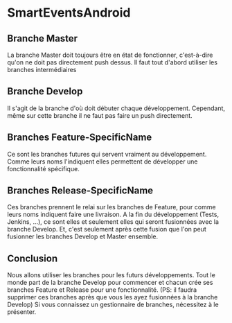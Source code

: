 # SmartEventsAndroid

## Branche Master
La branche Master doit toujours être en état de fonctionner, c'est-à-dire qu'on ne doit pas directement push dessus. 
Il faut tout d'abord utiliser les branches intermédiaires

## Branche Develop
Il s'agit de la branche d'où doit débuter chaque développement.
Cependant, même sur cette branche il ne faut pas faire un push directement.

## Branches Feature-SpecificName
Ce sont les branches futures qui servent vraiment au développement.
Comme leurs noms l'indiquent elles permettent de développer une fonctionnalité spécifique.

## Branches Release-SpecificName
Ces branches prennent le relai sur les branches de Feature, pour comme leurs noms indiquent faire une livraison.
A la fin du développement (Tests, Jenkins, ...), ce sont elles et seulement elles qui seront fusionnées avec la branche Develop.
Et, c'est seulement après cette fusion que l'on peut fusionner les branches Develop et Master ensemble.

## Conclusion
Nous allons utiliser les branches pour les futurs développements.
Tout le monde part de la branche Develop pour commencer et chacun crée ses branches Feature et Release pour une fonctionnalité.
(PS: il faudra supprimer ces branches après que vous les ayez fusionnées à la branche Develop)
Si vous connaissez un gestionnaire de branches, nécessitez à le présenter.

